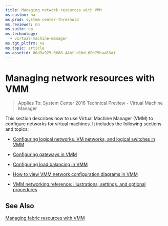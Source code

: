 ```yaml
---
title: Managing network resources with VMM
ms.custom: na
ms.prod: system-center-threshold
ms.reviewer: na
ms.suite: na
ms.technology: 
  - virtual-machine-manager
ms.tgt_pltfrm: na
ms.topic: article
ms.assetid: 80d9a925-0688-44bf-b1bd-60e79baa63a1
---
```

# Managing network resources with VMM

>Applies To: System Center 2016 Technical Preview - Virtual Machine Manager

This section describes how to use Virtual Machine Manager (VMM) to configure networks for virtual machines. It includes the following sections and topics:

-   [Configuring logical networks, VM networks, and logical switches in VMM](Configuring-logical-networks,-VM-networks,-and-logical-switches-in-VMM.md)

-   [Configuring gateways in VMM](Configuring-gateways-in-VMM.md)

-   [Configuring load balancing in VMM](Configuring-load-balancing-in-VMM.md)

-   [How to view VMM network configuration diagrams in VMM](How-to-view-VMM-network-configuration-diagrams-in-VMM.md)

-   [VMM networking reference: illustrations, settings, and optional procedures](VMM-networking-reference--illustrations,-settings,-and-optional-procedures.md)

## See Also
[Managing fabric resources with VMM](Managing-fabric-resources-with-VMM.md)



